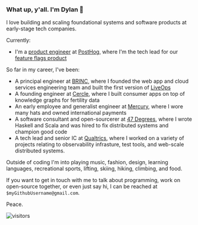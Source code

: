 ### What up, y'all.  I'm Dylan 👋

I love building and scaling foundational systems and software products at early-stage tech companies.

Currently:
- I'm a [product engineer](https://posthog.com/blog/what-is-a-product-engineer) at [PostHog](https://posthog.com/), where I'm the tech lead for our [feature flags product](https://posthog.com/teams/feature-flags)

So far in my career, I've been:
* A principal engineer at [BRINC](https://brincdrones.com/), where I founded the web app and cloud services engineering team and built the first version of [LiveOps](https://brincdrones.com/liveops/)
* A founding engineer at [Cercle](https://www.cercle.ai/), where I built consumer apps on top of knowledge graphs for fertility data
* An early employee and generalist engineer at [Mercury](https://mercury.com/), where I wore many hats and owned international payments
* A software consultant and open-sourcerer at [47 Degrees](https://www.47deg.com/), where I wrote Haskell and Scala and was hired to fix distributed systems and champion good code
* A tech lead and senior IC at [Qualtrics](https://www.qualtrics.com/qualtrics-life/why-qualtrics-dylan-martin-software-engineer-seattle-wa/), where I worked on a variety of projects relating to observability infrasture, test tools, and web-scale distributed systems.

Outside of coding I'm into playing music, fashion, design, learning languages, recreational sports, lifting, skiing, hiking, climbing, and food.

If you want to get in touch with me to talk about programming, work on open-source together, or even just say hi, I can be reached at `$myGithubUsername@gmail.com`.

Peace.

![visitors](https://visitor-badge.laobi.icu/badge?page_id=dmarticus.dmarticus)
<!--
**dmarticus/dmarticus** is a ✨ _special_ ✨ repository because its `README.md` (this file) appears on your GitHub profile.

Here are some ideas to get you started:

- 🔭 I’m currently working on ...
- 🌱 I’m currently learning ...
- 👯 I’m looking to collaborate on ...
- 🤔 I’m looking for help with ...
- 💬 Ask me about ...
- 📫 How to reach me: ...
- 😄 Pronouns: ...
- ⚡ Fun fact: ...
-->
